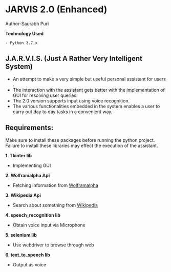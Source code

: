 
# JARVIS 2.0 (Enhanced)

Author-Saurabh Puri

**Technology Used**
```
- Python 3.7.x

```

## J.A.R.V.I.S. (Just A Rather Very Intelligent System)

- An attempt to make a very simple but useful personal assistant for users . 
- The interaction with the assistant gets better with the implementation of GUI for resolving user queries.
- The 2.0 version supports input using voice recognition.
- The various functionalities embedded in the system enables a user to carry out day to day tasks in a convenient way.


## Requirements:

Make sure to install these packages before running the python project.
Failure to install these libraries may effect the execution of the assistant.

**1. Tkinter lib**
- Implementing GUI

**2. Wolframalpha Api**
- Fetching information from [Wolframalpha](https://www.wolframalpha.com)

**3. Wikipedia Api**
- Search about something from [Wikipedia](https://www.wikipedia.org)

**4. speech_recognition lib**
- Obtain voice input via Microphone

**5. selenium lib**
- Use webdriver to browse through web

**6. text_to_speech lib**
- Output as voice



